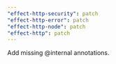 ```yaml
---
"effect-http-security": patch
"effect-http-error": patch
"effect-http-node": patch
"effect-http": patch
---
```


Add missing @internal annotations.
